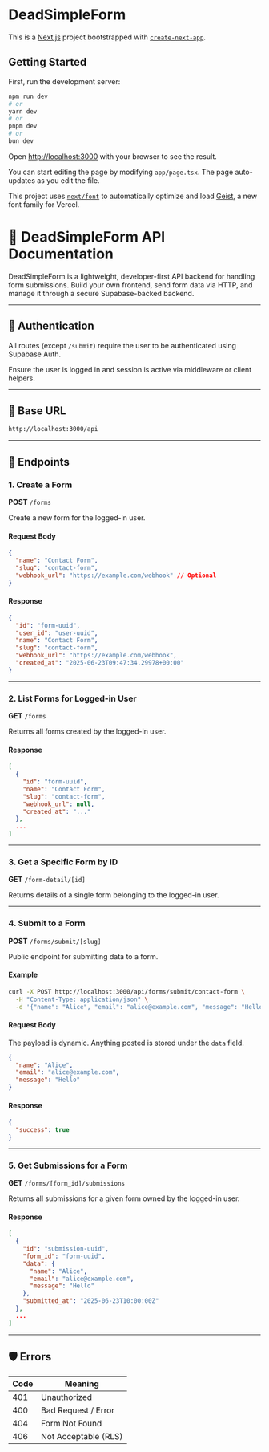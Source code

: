# DeadSimpleForm 

This is a [Next.js](https://nextjs.org) project bootstrapped with [`create-next-app`](https://nextjs.org/docs/app/api-reference/cli/create-next-app).

## Getting Started

First, run the development server:

```bash
npm run dev
# or
yarn dev
# or
pnpm dev
# or
bun dev
```

Open [http://localhost:3000](http://localhost:3000) with your browser to see the result.

You can start editing the page by modifying `app/page.tsx`. The page auto-updates as you edit the file.

This project uses [`next/font`](https://nextjs.org/docs/app/building-your-application/optimizing/fonts) to automatically optimize and load [Geist](https://vercel.com/font), a new font family for Vercel.


# 📝 DeadSimpleForm API Documentation

DeadSimpleForm is a lightweight, developer-first API backend for handling form submissions. Build your own frontend, send form data via HTTP, and manage it through a secure Supabase-backed backend.

---

## 🔐 Authentication

All routes (except `/submit`) require the user to be authenticated using Supabase Auth.

Ensure the user is logged in and session is active via middleware or client helpers.

---

## 📌 Base URL

```txt
http://localhost:3000/api
```

---

## 📂 Endpoints

### 1. Create a Form

**POST** `/forms`

Create a new form for the logged-in user.

#### Request Body

```json
{
  "name": "Contact Form",
  "slug": "contact-form",
  "webhook_url": "https://example.com/webhook" // Optional
}
```

#### Response

```json
{
  "id": "form-uuid",
  "user_id": "user-uuid",
  "name": "Contact Form",
  "slug": "contact-form",
  "webhook_url": "https://example.com/webhook",
  "created_at": "2025-06-23T09:47:34.29978+00:00"
}
```

---

### 2. List Forms for Logged-in User

**GET** `/forms`

Returns all forms created by the logged-in user.

#### Response

```json
[
  {
    "id": "form-uuid",
    "name": "Contact Form",
    "slug": "contact-form",
    "webhook_url": null,
    "created_at": "..."
  },
  ...
]
```

---

### 3. Get a Specific Form by ID

**GET** `/form-detail/[id]`

Returns details of a single form belonging to the logged-in user.

---

### 4. Submit to a Form

**POST** `/forms/submit/[slug]`

Public endpoint for submitting data to a form.

#### Example

```bash
curl -X POST http://localhost:3000/api/forms/submit/contact-form \
  -H "Content-Type: application/json" \
  -d '{"name": "Alice", "email": "alice@example.com", "message": "Hello"}'
```

#### Request Body

The payload is dynamic. Anything posted is stored under the `data` field.

```json
{
  "name": "Alice",
  "email": "alice@example.com",
  "message": "Hello"
}
```

#### Response

```json
{
  "success": true
}
```

---

### 5. Get Submissions for a Form

**GET** `/forms/[form_id]/submissions`

Returns all submissions for a given form owned by the logged-in user.

#### Response

```json
[
  {
    "id": "submission-uuid",
    "form_id": "form-uuid",
    "data": {
      "name": "Alice",
      "email": "alice@example.com",
      "message": "Hello"
    },
    "submitted_at": "2025-06-23T10:00:00Z"
  },
  ...
]
```

---

## 🛡️ Errors

| Code | Meaning              |
| ---- | -------------------- |
| 401  | Unauthorized         |
| 400  | Bad Request / Error  |
| 404  | Form Not Found       |
| 406  | Not Acceptable (RLS) |

